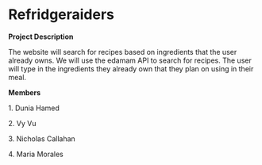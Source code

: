 # Refridgeraiders
 
 <p><b>Project Description</b></p>
<p>The website will search for recipes based on ingredients that the user already owns. We will use the edamam API to search for recipes. The user will type in the ingredients they already own that they plan on using in their meal.</p>
 <p><b>Members</b></p>
 <p>1. Dunia Hamed</p>
 <p>2. Vy Vu</p>
 <p>3. Nicholas Callahan</p>
 <p>4. Maria Morales</p>
